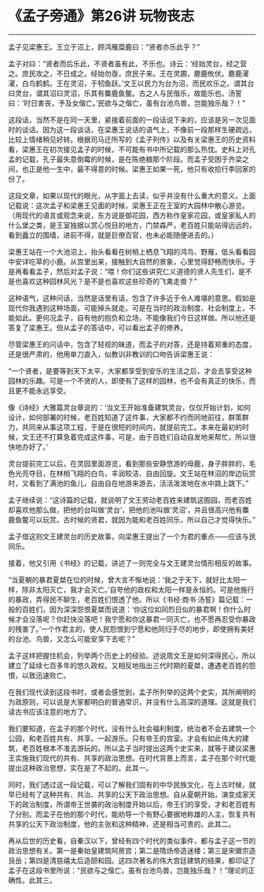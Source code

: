 # 《孟子旁通》第26讲 玩物丧志

------

孟子见梁惠王。王立于沼上，顾鸿雁糜鹿曰：“贤者亦乐此乎？”

孟子对曰：“贤者而后乐此，不贤者虽有此，不乐也。诗云：‘经始灵台，经之营之。庶民攻之，不日成之。经始勿亟，庶民子来。王在灵圃，麀鹿攸伏。麀鹿濯濯，白鸟鹤鹤。王在灵沼，于牣鱼跃。’文王以民力为台为沼，而民欢乐之。谓其台曰灵台，谓其沼曰灵沼，乐其有麋鹿鱼鳖。古之人与民偕乐，故能乐也。汤誓曰：‘时日害丧，予及女偕亡。’民欲与之偕亡，虽有台池鸟兽，岂能独乐哉？！”

这段话，当然不是在同一天里，紧接着前面的一段话说下来的，应该是另一次见面时的谈话。因为这一段谈话，在梁惠王说话的语气上，不像前一段那样生硬疏远，比较上情绪稍见好转。根据司马迁所写的《孟子列传》以及有关梁惠王的历史资料看，梁惠王在初次接见孟子的时候，不可能有书中所记载的那么热忱。史料上对孔孟的记载，孔子最失意倒霉的时候，是在陈绝粮那个阶段。而孟子受困于齐梁之间，也正是他一生中，最不得意的时候。梁惠王如果一死，他只有收拾行李回家的份了。

这段文章，如果以现代的眼光，从字面上去读，似乎并没有什么重大的意义。上面记载说：这次孟子和梁惠王见面的时候，梁惠王正在王室的大园林中散心游览。（用现代的语言或观念来说，东方说是御花园，西方称作皇家花园，或皇家私人的什么堡之类，是王室独据以赏心悦目的地方，门禁森严，老百姓只能站得远远的，看到矗立的围墙，进前不得，就是巨僚百官，也未必能随便进去的。）

梁惠王站在一个大池沼上，抬头看看在树梢上栖息飞翔的鸿鸟、野雁，低头看看园中安详吃草的小鹿。从宫里出来，接触到大自然的景象，心里觉得舒畅而快乐。于是再看看孟子，然后对孟子说：“喂！你们这些讲究仁义道德的贤人先生们，是不是也喜欢这种园林风光？是不是也喜欢这些珍奇的飞禽走兽？”

这种语气，这种问话，当然是话里有话，包含了许多近于令人难堪的意思。假如是现代你我遇到这种场面，可能掉头就走。可是在当时的政治制度、社会制度上，不能如此。更何况孟子，自有他的抱负和立场，不能像我们今日这样做。所以他还是答复了梁惠王。但从孟子的答话中，可以看出孟子的修养。

尽管梁惠王的问话中，包含了轻视的昧道，而孟子的对答，还是持着郑重的态度，还是很严肃的，他用单刀直入，似教训非教训的口吻告诉梁惠王说：

“一个贤者，是要等到天下太平，大家都享受到安乐的生活之后，才会去享受这种园林的乐趣。可是一个不贤的人，即使有了这样的园林，也不会有真正的快乐，而且更不能永远享受。

像《诗经》大雅篇灵台章说的：‘当文王开始准备建筑灵台，仅仅开始计划，如何设计，如何部署的时候，老百姓知道了这件事，大家都不约而同地前往，群策群力，共同来从事这项工程，于是在很短的时间内，就提前完工。本来在最初的时候，文王还不打算急着完成这件事，可是，由于百姓们自动自发地来帮忙，所以很快地办好了。’

灵台提前完工以后，在灵园里面游览，看到那些安静悠游的母鹿，身子胖胖的，毛色光亮夺目，在林梢飞翔的白鸟，丰润皎洁、自由回旋。文王站在林沼的岸边玩赏时，又看到了满池的鱼儿，自由自在地游来游去，活活泼泼地在水中跳上跳下。”

孟子继续说：“这诗篇的记载，就说明了文王劳动老百姓来建筑这囿园，而老百姓却喜欢他那么做，把他的台叫做‘灵台’，把他的池叫做‘灵沼’，并且很高兴他有麋鹿鱼鳖可以玩赏。古时候的贤君，就因为能和老百姓同乐，所以自己才觉得快乐。”

孟子借这则文王建灵台的历史故事，向梁惠王提出了一个为君的重点——应该与民同乐。

接着，他又引用《书经》的记载，讲述了一则完全与文王建灵台情形相反的故事。

“当夏朝的暴君夏桀在位的时候，曾大言不惭地说：‘我之于天下，就好比太阳一样，除非太阳灭亡，我才会灭亡。’自夸他的政权和太阳一样是永恒的。可是他施行的暴政，弄得民不聊生，老百姓们恨透了他。所以《书经·商书·汤誓》篇记载：一般的百姓们，因为深深怨恨夏桀而说道：‘你这位如同烈日似的暴君啊！你什么时候才会没落呢？你赶快没落吧！我宁愿和你这暴君一同灭亡，也不愿再忍受你暴政的残害了。’一个作君主的，使人民怨恨到宁愿和他同归于尽的地步，即使拥有美好的台池、鸟兽，又怎么可能安享下去呢？”

孟子这样把握住机会，列举两个历史上的经验。述说周文王是如何深得民心，所以建立了延续七百多年的悠久政权。又相反地指出三代时期的夏桀，遭遇老百姓的怨恨，以致迅速败亡。

在我们现代读到这段书时，或者会感觉到，孟子所列举的这两个史实，其所阐明的为政原则，可以说是大家都明白的普通常识，并没有什么高深的道理。这就是我们读古书应该注意的地方了。

我们要知道，在孟子的那个时代，没有什么社会福利制度，统治者不会去建筑一个公园，和老百姓共有、共享。一起游乐。只有帝王的宫室。才会有如此伟大的建筑，老百姓根本不准去游玩的。所以孟子当时提出这两个史实来，就等于建议梁惠王实施我们现代的共有、共享的政治思想。在时代背景上而言，孟子在那个时代能提出这种政治思想，实在是了不起的。此其一。

同时，我们透过这一段记载，可以了解我们固有的中华民族文化，在上古时候，就早已经有了这种共有、共治、共享的公天下政治思想。自从夏朝开始，演变成家天下的政治制度，所谓帝王世袭的政治制度开始以后，帝王们的享受，才和老百姓有了分别。而孟子在他的那个时代，能劝导一个有野心要据地称雄的人主，恢复共有共享的公天下政治制度，他的主张和这种精神，还是相当可贵的。此其二。

再从后世的历史看，自秦汉以下，曾经有四个时代的类似事件，都与孟子这一节的政治思想有关。第一是秦始皇建筑阿房宫；第二是隋炀帝造迷楼；第三是宋徽宗造艮岳；第四是清慈禧太后造颐和园。这四次著名的伟大宫廷建筑的结果，都印证了孟子在这段书里所说：“民欲与之偕亡，虽有台池鸟兽，岂能独乐哉？！”理论的正确性。此其三。

